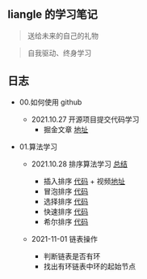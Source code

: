 ## liangle 的学习笔记

> 送给未来的自己的礼物

> 自我驱动、终身学习

## 日志

- 00.如何使用 github

  - 2021.10.27 开源项目提交代码学习
    - 掘金文章 [地址](https://juejin.cn/post/7025879447307829284/)

- 01.算法学习

  - 2021.10.28 排序算法学习 [总结](https://github.com/liangle/liangle-frontend-studybook/tree/master/algorithm/README.md)

    - 插入排序 [代码](https://github.com/liangle/liangle-frontend-studybook/tree/master/algorithm/00.insertion_sort.js) + 视频[地址](https://www.bilibili.com/video/BV14r4y1C7q5)
    - 冒泡排序 [代码](https://github.com/liangle/liangle-frontend-studybook/tree/master/algorithm/01.bubble_sort.js)
    - 选择排序 [代码](https://github.com/liangle/liangle-frontend-studybook/tree/master/algorithm/02.selection_sort.js)
    - 快速排序 [代码](https://github.com/liangle/liangle-frontend-studybook/tree/master/algorithm/03.quick_sort.js)
    - 希尔排序 [代码](https://github.com/liangle/liangle-frontend-studybook/tree/master/algorithm/04.shell_sort.js)

  - 2021-11-01 链表操作

    - 判断链表是否有环
    - 找出有环链表中环的起始节点
